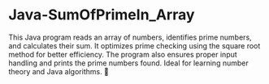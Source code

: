 # Java-SumOfPrimeIn_Array
This Java program reads an array of numbers, identifies prime numbers, and calculates their sum. It optimizes prime checking using the square root method for better efficiency. The program also ensures proper input handling and prints the prime numbers found. Ideal for learning number theory and Java algorithms. 🚀
